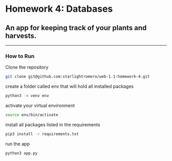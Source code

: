 # Homework 4: Databases

## An app for keeping track of your plants and harvests.

---

### How to Run

Clone the repository
```zsh
git clone git@github.com:starlightromero/web-1.1-homework-4.git
````

create a folder called env that will hold all installed packages
```zsh
python3 -m venv env
```

activate your virtual environment
```zsh
source env/bin/activate
```

install all packages listed in the requirements
```zsh
pip3 install -r requirements.txt
```

run the app
```zsh
python3 app.py
```
